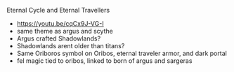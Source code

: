 Eternal Cycle and Eternal Travellers
- https://youtu.be/cqCx9J-VG-I
- same theme as argus and scythe
- Argus crafted Shadowlands?
- Shadowlands arent older than titans?
- Same Oriboros symbol on Oribos, eternal traveler armor, and dark portal
- fel magic tied to oribos, linked to born of argus and sargeras